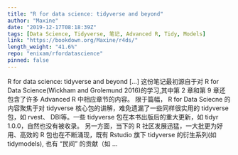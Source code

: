 ```yaml
---
title: "R for data science: tidyverse and beyond"
author: "Maxine"
date: "2019-12-17T08:18:39Z"
tags: [Data Science, Tidyverse, 笔记, Advanced R, Tidy, Models]
link: "https://bookdown.org/Maxine/r4ds/"
length_weight: "41.6%"
repo: "enixam/rfordatascience"
pinned: false
---
```


R for data science: tidyverse and beyond [...] 这份笔记最初源自于对 R for Data Science(Wickham and Grolemund 2016)的学习,其中第 2 章和第 9 章还包含了许多 Advanced R 中相应章节的内容。 限于篇幅， R for Data Sciecne 的内容聚焦于对 tidyverse 核心包的讲解，难免遗漏了一些同样很实用的 tidyverse 包，如 rvest、 DBI等。一些 tidyverse 包在本书出版后的重大更新，如 tidyr 1.0.0，自然也没有被收录。 另一方面，当下的 R 社区发展迅猛，一大批更为好用、高效的 R 包也在不断涌现，既有 Rstudio 旗下 tidyverse 的衍生系列(如 tidymodels), 也有 “民间” 的贡献（如 ...
